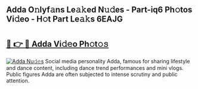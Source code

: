 ## Adda O𝚗lyf𝚊ns Le𝚊𝚔ed N𝚞𝚍es - Part-iq6 Ph𝚘tos Vi𝚍eo - H𝚘t Part Le𝚊𝚔s 6EAJG

# <h2><a href="http://hf8fy2r.feru.top/?c=Adda">🔗 👉 🔴 Adda Vi𝚍𝚎o Ph𝚘t𝚘𝚜</a></h2>

[![Adda Nu𝚍𝚎s](https://i.imgur.com/0TWrTi3.gif)](http://hf8fy2r.feru.top/?c=Adda)
Social media personality Adda, famous for sharing lifestyle and dance content, including dance trend performances and mini vlogs. Public figures Adda are often subjected to intense scrutiny and public attention. 
